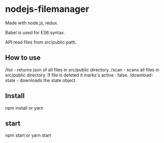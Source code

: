 # nodejs-filemanager

Made with node.js, redux.

Babel is used for ES6 syntax.

API read files from src/public path.

## How to use

/list - returns json of all files in src/public directory.
/scan - scans all files in src/public directory. If file is deleted it marks's active : false.
/download-state - downloads the state object.

## Install

npm install or yarn

## start

npm start or yarn start
